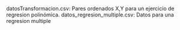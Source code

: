 datosTransformacion.csv: Pares ordenados X,Y para un ejercicio de regresion polinómica.
datos_regresion_multiple.csv: Datos para una regresion multiple
